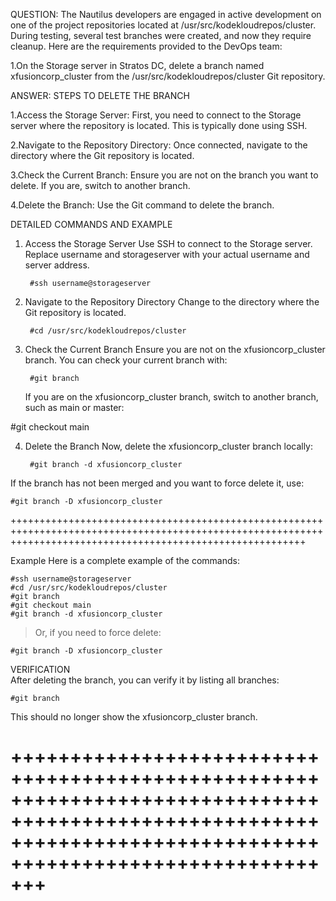QUESTION:
The Nautilus developers are engaged in active development on one of the project repositories located at /usr/src/kodekloudrepos/cluster. 
During testing, several test branches were created, and now they require cleanup. Here are the requirements provided to the DevOps team:

1.On the Storage server in Stratos DC, delete a branch named xfusioncorp_cluster from the /usr/src/kodekloudrepos/cluster Git repository.

ANSWER:
STEPS TO DELETE THE BRANCH

1.Access the Storage Server:
	First, you need to connect to the Storage server where the repository is located. This is typically done using SSH.

2.Navigate to the Repository Directory:
	Once connected, navigate to the directory where the Git repository is located.

3.Check the Current Branch:
	Ensure you are not on the branch you want to delete. If you are, switch to another branch.

4.Delete the Branch:
	Use the Git command to delete the branch.


DETAILED COMMANDS AND EXAMPLE

1. Access the Storage Server
Use SSH to connect to the Storage server. Replace username and storageserver with your actual username and server address.

		#ssh username@storageserver

2. Navigate to the Repository Directory
Change to the directory where the Git repository is located.

		#cd /usr/src/kodekloudrepos/cluster

3. Check the Current Branch
Ensure you are not on the xfusioncorp_cluster branch. You can check your current branch with:

		#git branch

	If you are on the xfusioncorp_cluster branch, switch to another branch, such as main or master:

#git checkout main

4. Delete the Branch
Now, delete the xfusioncorp_cluster branch locally:

		#git branch -d xfusioncorp_cluster

If the branch has not been merged and you want to force delete it, use:

	#git branch -D xfusioncorp_cluster

+++++++++++++++++++++++++++++++++++++++++++++++++++++++++++++++++++++++++++++++++++++++++++++++++++++++++++++++++++++++++++++++++++++++++++++++++++++++++++++++

Example
Here is a complete example of the commands:

	#ssh username@storageserver
	#cd /usr/src/kodekloudrepos/cluster
	#git branch
	#git checkout main
	#git branch -d xfusioncorp_cluster

> Or, if you need to force delete:

	#git branch -D xfusioncorp_cluster

VERIFICATION	
After deleting the branch, you can verify it by listing all branches:

	#git branch

This should no longer show the xfusioncorp_cluster branch.

+++++++++++++++++++++++++++++++++++++++++++++++++++++++++++++++++++++++++++++++++++++++++++++++++++++++++++++++++++++++++++++++++++++++++++++++++++++++++++++++
=======================================================================================================================================================================================================
